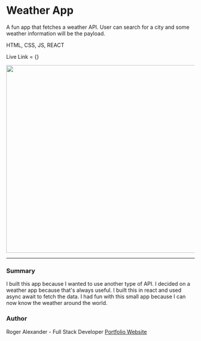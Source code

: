 # Weather App

A fun app that fetches a weather API. User can search for a city and some weather information will be the payload.

HTML, CSS, JS, REACT

Live Link = {}

<img src="src/img/img1.png" width="700" height="500">
<hr />

<h3>Summary</h3>
I built this app because I wanted to use another type of API. I decided on a weather app because that's always useful. I built this in react and used async await to fetch the data. I had fun with this small app because I can now know the weather around the world.

<h3>Author</h3>

Roger Alexander - Full Stack Developer <a href="http://www.douschesois.com">Portfolio Website</a>


